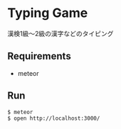 # Typing Game

漢検1級〜2級の漢字などのタイピング

## Requirements

- meteor

## Run

```
$ meteor
$ open http://localhost:3000/
```
